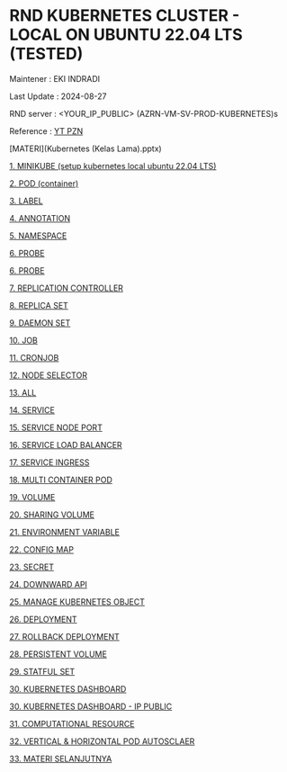 

# RND KUBERNETES CLUSTER - LOCAL ON UBUNTU 22.04 LTS (TESTED)

Maintener : EKI INDRADI

Last Update : 2024-08-27

RND server : <YOUR_IP_PUBLIC> (AZRN-VM-SV-PROD-KUBERNETES)s

Reference : [YT PZN](https://www.youtube.com/playlist?list=PL-CtdCApEFH8XrWyQAyRd6d_CKwxD8Ime)


[MATERI](Kubernetes (Kelas Lama).pptx)

[1. MINIKUBE (setup kubernetes local ubuntu 22.04 LTS)](guide_0_minikube.md)

[2. POD (container)](guide_2_pod.md)

[3. LABEL](guide_3_label.md)

[4. ANNOTATION](guide_4_annotation.md)

[5. NAMESPACE](guide_5_namespace.md)

[6. PROBE](guide_6_probe.md)

[6. PROBE](guide_6_probe.md)

[7. REPLICATION CONTROLLER](guide_7_replication_controller.md)

[8. REPLICA SET](guide_8_replica_set.md)

[9. DAEMON SET](guide_9_daemon_set.md)

[10. JOB](guide_10_job.md)

[11. CRONJOB](guide_11_cronjob.md)

[12. NODE SELECTOR](guide_12_node_selector.md)

[13. ALL](guide_13_all.md)

[14. SERVICE](guide_14_service.md)

[15. SERVICE NODE PORT](guide_15_service_node_port.md)

[16. SERVICE LOAD BALANCER](guide_16_service_load_balancer.md)

[17. SERVICE INGRESS](guide_17_service_ingress_local_domain_manual_rnd.md)

[18. MULTI CONTAINER POD](guide_18_multi_container_pod.md)

[19. VOLUME](guide_19_volume.md)

[20. SHARING VOLUME](guide_20_sharing_volume.md)

[21. ENVIRONMENT VARIABLE](guide_21_environment_variable.md)

[22. CONFIG MAP](guide_22_config_map.md)

[23. SECRET](guide_23_secret.md)

[24. DOWNWARD API](guide_24_downward_api.md)

[25. MANAGE KUBERNETES OBJECT](guide_25_manage_kubernetes_object.md)

[26. DEPLOYMENT](guide_26_deployment.md)

[27. ROLLBACK DEPLOYMENT](guide_27_rollback_deployment.md)

[28. PERSISTENT VOLUME](guide_28_persistent_volume.md)

[29. STATFUL SET](guide_29_statefulSet.md)

[30. KUBERNETES DASHBOARD](guide_30_kubernetes_dashboard.md)

[30. KUBERNETES DASHBOARD - IP PUBLIC](guide_30_kubernetes_dashboard_ip_public_manual_rnd.md)

[31. COMPUTATIONAL RESOURCE](guide_31_computational_resource.md)

[32. VERTICAL & HORIZONTAL POD AUTOSCLAER](guide_32_vertical_horizontal_pod_autoscaler.md)

[33. MATERI SELANJUTNYA](guide_33_materi_selanjutnya.md)